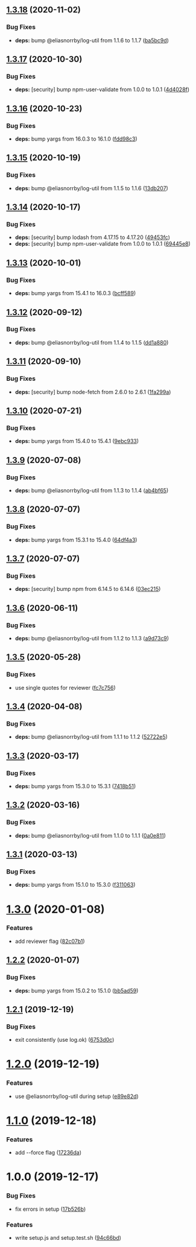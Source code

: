 ## [1.3.18](https://github.com/eliasnorrby/dependabot-config/compare/v1.3.17...v1.3.18) (2020-11-02)


### Bug Fixes

* **deps:** bump @eliasnorrby/log-util from 1.1.6 to 1.1.7 ([ba5bc9d](https://github.com/eliasnorrby/dependabot-config/commit/ba5bc9d9d25fc3599d823f30e14f3bc97c18663d))

## [1.3.17](https://github.com/eliasnorrby/dependabot-config/compare/v1.3.16...v1.3.17) (2020-10-30)


### Bug Fixes

* **deps:** [security] bump npm-user-validate from 1.0.0 to 1.0.1 ([4d4028f](https://github.com/eliasnorrby/dependabot-config/commit/4d4028f2b72b34d069645846932e3a437502d352))

## [1.3.16](https://github.com/eliasnorrby/dependabot-config/compare/v1.3.15...v1.3.16) (2020-10-23)


### Bug Fixes

* **deps:** bump yargs from 16.0.3 to 16.1.0 ([fdd98c3](https://github.com/eliasnorrby/dependabot-config/commit/fdd98c34c9db29faa6287739847b04842e40669b))

## [1.3.15](https://github.com/eliasnorrby/dependabot-config/compare/v1.3.14...v1.3.15) (2020-10-19)


### Bug Fixes

* **deps:** bump @eliasnorrby/log-util from 1.1.5 to 1.1.6 ([13db207](https://github.com/eliasnorrby/dependabot-config/commit/13db207026e59988a8ae3070615d2be702d3b904))

## [1.3.14](https://github.com/eliasnorrby/dependabot-config/compare/v1.3.13...v1.3.14) (2020-10-17)


### Bug Fixes

* **deps:** [security] bump lodash from 4.17.15 to 4.17.20 ([49453fc](https://github.com/eliasnorrby/dependabot-config/commit/49453fcda4d5f25b728dec5ceabbfa7f440684cb))
* **deps:** [security] bump npm-user-validate from 1.0.0 to 1.0.1 ([69445e8](https://github.com/eliasnorrby/dependabot-config/commit/69445e824c3f488d54e1872acc1c3dc6f8bf7412))

## [1.3.13](https://github.com/eliasnorrby/dependabot-config/compare/v1.3.12...v1.3.13) (2020-10-01)


### Bug Fixes

* **deps:** bump yargs from 15.4.1 to 16.0.3 ([bcff589](https://github.com/eliasnorrby/dependabot-config/commit/bcff5890410cc5e0b8e333bcfd239a22004e3efb))

## [1.3.12](https://github.com/eliasnorrby/dependabot-config/compare/v1.3.11...v1.3.12) (2020-09-12)


### Bug Fixes

* **deps:** bump @eliasnorrby/log-util from 1.1.4 to 1.1.5 ([dd1a880](https://github.com/eliasnorrby/dependabot-config/commit/dd1a8808698321e238bc263dff81589c0c2c2f46))

## [1.3.11](https://github.com/eliasnorrby/dependabot-config/compare/v1.3.10...v1.3.11) (2020-09-10)


### Bug Fixes

* **deps:** [security] bump node-fetch from 2.6.0 to 2.6.1 ([1fa299a](https://github.com/eliasnorrby/dependabot-config/commit/1fa299ad7639d870bcb9ce591165c8c191b6dffe))

## [1.3.10](https://github.com/eliasnorrby/dependabot-config/compare/v1.3.9...v1.3.10) (2020-07-21)


### Bug Fixes

* **deps:** bump yargs from 15.4.0 to 15.4.1 ([9ebc933](https://github.com/eliasnorrby/dependabot-config/commit/9ebc9332bf351ec7eeb52f34ad118404369fcd81))

## [1.3.9](https://github.com/eliasnorrby/dependabot-config/compare/v1.3.8...v1.3.9) (2020-07-08)


### Bug Fixes

* **deps:** bump @eliasnorrby/log-util from 1.1.3 to 1.1.4 ([ab4bf65](https://github.com/eliasnorrby/dependabot-config/commit/ab4bf65b1ad2a69c206fa9867a2db859d2e62eda))

## [1.3.8](https://github.com/eliasnorrby/dependabot-config/compare/v1.3.7...v1.3.8) (2020-07-07)


### Bug Fixes

* **deps:** bump yargs from 15.3.1 to 15.4.0 ([64df4a3](https://github.com/eliasnorrby/dependabot-config/commit/64df4a3dbe0fa0e9c008e4fd82f6a5cb5d9f6733))

## [1.3.7](https://github.com/eliasnorrby/dependabot-config/compare/v1.3.6...v1.3.7) (2020-07-07)


### Bug Fixes

* **deps:** [security] bump npm from 6.14.5 to 6.14.6 ([03ec215](https://github.com/eliasnorrby/dependabot-config/commit/03ec215a3d2819391803fc11c379db9428ffd97a))

## [1.3.6](https://github.com/eliasnorrby/dependabot-config/compare/v1.3.5...v1.3.6) (2020-06-11)


### Bug Fixes

* **deps:** bump @eliasnorrby/log-util from 1.1.2 to 1.1.3 ([a9d73c9](https://github.com/eliasnorrby/dependabot-config/commit/a9d73c97b3f601b888485830fbaa53a429e1ce34))

## [1.3.5](https://github.com/eliasnorrby/dependabot-config/compare/v1.3.4...v1.3.5) (2020-05-28)


### Bug Fixes

* use single quotes for reviewer ([fc7c756](https://github.com/eliasnorrby/dependabot-config/commit/fc7c756496b73d47f3acc1e5562c229464f2a7de))

## [1.3.4](https://github.com/eliasnorrby/dependabot-config/compare/v1.3.3...v1.3.4) (2020-04-08)


### Bug Fixes

* **deps:** bump @eliasnorrby/log-util from 1.1.1 to 1.1.2 ([52722e5](https://github.com/eliasnorrby/dependabot-config/commit/52722e535d97949fa47de41870870316ebf7c9ff))

## [1.3.3](https://github.com/eliasnorrby/dependabot-config/compare/v1.3.2...v1.3.3) (2020-03-17)


### Bug Fixes

* **deps:** bump yargs from 15.3.0 to 15.3.1 ([7418b51](https://github.com/eliasnorrby/dependabot-config/commit/7418b51ec80c2033cce756f238492284457debe1))

## [1.3.2](https://github.com/eliasnorrby/dependabot-config/compare/v1.3.1...v1.3.2) (2020-03-16)


### Bug Fixes

* **deps:** bump @eliasnorrby/log-util from 1.1.0 to 1.1.1 ([0a0e811](https://github.com/eliasnorrby/dependabot-config/commit/0a0e81196312e6657fb686f8ef90dc5e8b2924c0))

## [1.3.1](https://github.com/eliasnorrby/dependabot-config/compare/v1.3.0...v1.3.1) (2020-03-13)


### Bug Fixes

* **deps:** bump yargs from 15.1.0 to 15.3.0 ([f311063](https://github.com/eliasnorrby/dependabot-config/commit/f3110632e06252e1a45169b48407c4d8d9357133))

# [1.3.0](https://github.com/eliasnorrby/dependabot-config/compare/v1.2.2...v1.3.0) (2020-01-08)


### Features

* add reviewer flag ([82c07b1](https://github.com/eliasnorrby/dependabot-config/commit/82c07b18dc387499b8d342ee6ac3cb3ad3c40696))

## [1.2.2](https://github.com/eliasnorrby/dependabot-config/compare/v1.2.1...v1.2.2) (2020-01-07)


### Bug Fixes

* **deps:** bump yargs from 15.0.2 to 15.1.0 ([bb5ad59](https://github.com/eliasnorrby/dependabot-config/commit/bb5ad5904c0b1a6b0787bed80e092c693dd502ca))

## [1.2.1](https://github.com/eliasnorrby/dependabot-config/compare/v1.2.0...v1.2.1) (2019-12-19)


### Bug Fixes

* exit consistently (use log.ok) ([6753d0c](https://github.com/eliasnorrby/dependabot-config/commit/6753d0c42afe50af2b48270846b5955fcf1677d3))

# [1.2.0](https://github.com/eliasnorrby/dependabot-config/compare/v1.1.0...v1.2.0) (2019-12-19)


### Features

* use @eliasnorrby/log-util during setup ([e89e82d](https://github.com/eliasnorrby/dependabot-config/commit/e89e82d8a16a1a1e47637c7100c864134a3d487d))

# [1.1.0](https://github.com/eliasnorrby/dependabot-config/compare/v1.0.0...v1.1.0) (2019-12-18)


### Features

* add --force flag ([17236da](https://github.com/eliasnorrby/dependabot-config/commit/17236da784f8cc948ec0e4f4ba8503a27cdb6823))

# 1.0.0 (2019-12-17)


### Bug Fixes

* fix errors in setup ([17b526b](https://github.com/eliasnorrby/dependabot-config/commit/17b526b67f1e50a0948cfdb12fb9fcd925878310))


### Features

* write setup.js and setup.test.sh ([94c66bd](https://github.com/eliasnorrby/dependabot-config/commit/94c66bd336e7bc260525f4543e3aa8154593317b))
